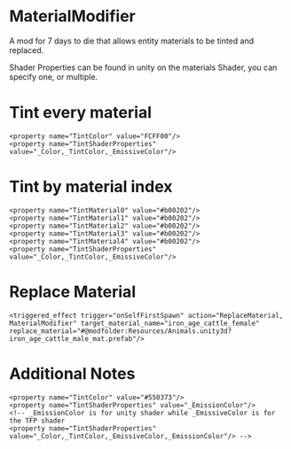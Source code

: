 # MaterialModifier
A mod for 7 days to die that allows entity materials to be tinted and replaced.

Shader Properties can be found in unity on the materials Shader, you can specify one, or multiple.

# Tint every material
    <property name="TintColor" value="FCFF00"/>
    <property name="TintShaderProperties" value="_Color,_TintColor,_EmissiveColor"/>


# Tint by material index
    <property name="TintMaterial0" value="#b00202"/>
    <property name="TintMaterial1" value="#b00202"/>
    <property name="TintMaterial2" value="#b00202"/>
    <property name="TintMaterial3" value="#b00202"/>
    <property name="TintMaterial4" value="#b00202"/>
    <property name="TintShaderProperties" value="_Color,_TintColor,_EmissiveColor"/>

# Replace Material
	<triggered_effect trigger="onSelfFirstSpawn" action="ReplaceMaterial, MaterialModifier" target_material_name="iron_age_cattle_female" replace_material="#@modfolder:Resources/Animals.unity3d?iron_age_cattle_male_mat.prefab"/>
	
# Additional Notes
    <property name="TintColor" value="#550373"/> 
    <property name="TintShaderProperties" value="_EmissionColor"/>
    <!-- _EmissionColor is for unity shader while _EmissiveColor is for the TFP shader
    <property name="TintShaderProperties" value="_Color,_TintColor,_EmissiveColor,_EmissionColor"/> -->		